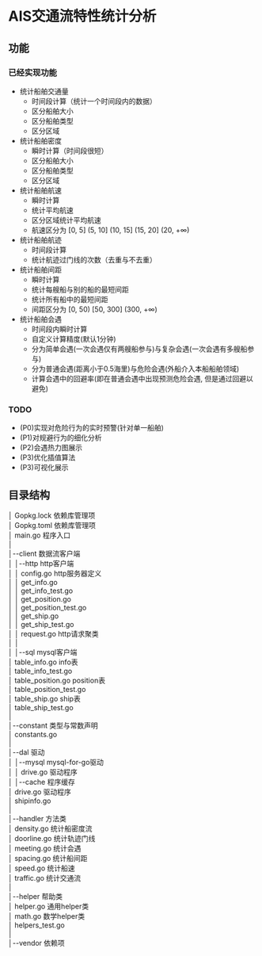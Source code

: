 # AIS交通流特性统计分析

## 功能
### 已经实现功能
* 统计船舶交通量
    * 时间段计算（统计一个时间段内的数据）
    * 区分船舶大小
    * 区分船舶类型
    * 区分区域
* 统计船舶密度
    * 瞬时计算（时间段很短）
    * 区分船舶大小
    * 区分船舶类型
    * 区分区域
* 统计船舶航速
    * 瞬时计算
    * 统计平均航速
    * 区分区域统计平均航速
    * 航速区分为 [0, 5] (5, 10] (10, 15] (15, 20] (20, +∞)
* 统计船舶航迹
    * 时间段计算
    * 统计航迹过门线的次数（去重与不去重）
* 统计船舶间距
    * 瞬时计算
    * 统计每艘船与别的船的最短间距
    * 统计所有船中的最短间距
    * 间距区分为 [0, 50) [50, 300] (300, +∞)
* 统计船舶会遇
    * 时间段内瞬时计算
    * 自定义计算精度(默认1分钟)
    * 分为简单会遇(一次会遇仅有两艘船参与)与复杂会遇(一次会遇有多艘船参与)
    * 分为普通会遇(距离小于0.5海里)与危险会遇(外船介入本船船舶领域)
    * 计算会遇中的回避率(即在普通会遇中出现预测危险会遇, 但是通过回避以避免)

### TODO
* (P0)实现对危险行为的实时预警(针对单一船舶)
* (P1)对规避行为的细化分析
* (P2)会遇热力图展示
* (P3)优化插值算法
* (P3)可视化展示

## 目录结构  
│  Gopkg.lock 依赖库管理项  
│  Gopkg.toml 依赖库管理项  
│  main.go 程序入口  
│  
│--client 数据流客户端  
│  │--http http客户端  
│  │      config.go http服务器定义  
│  │      get_info.go  
│  │      get_info_test.go  
│  │      get_position.go  
│  │      get_position_test.go  
│  │      get_ship.go  
│  │      get_ship_test.go  
│  │      request.go http请求聚类  
│  │  
│  │--sql mysql客户端  
│          table_info.go info表  
│          table_info_test.go  
│          table_position.go position表  
│          table_position_test.go  
│          table_ship.go ship表  
│          table_ship_test.go  
│  
│--constant 类型与常数声明  
│      constants.go  
│  
│--dal 驱动  
│  │--mysql mysql-for-go驱动  
│  │      drive.go  驱动程序  
│  │--cache 程序缓存  
│          drive.go  驱动程序  
│          shipinfo.go  
│  
│--handler 方法类  
│      density.go 统计船密度流  
│      doorline.go 统计轨迹门线  
│      meeting.go 统计会遇  
│      spacing.go 统计船间距  
│      speed.go 统计船速  
│      traffic.go 统计交通流  
│  
│--helper 帮助类  
│      helper.go  通用helper类  
│      math.go  数学helper类  
│      helpers_test.go  
│  
│--vendor 依赖项  
